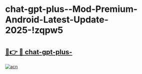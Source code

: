 # chat-gpt-plus--Mod-Premium-Android-Latest-Update-2025-!zqpw5

# <h2><a href="https://uosdwt.esa.edu.pl?title=chat-gpt-plus-&ref=zqpw5">🔗👉 🔴 chat-gpt-plus-</a></h2>

[![acn](https://github.com/user-attachments/assets/0f9c940e-d8b0-45ae-aac7-cd30a18b3e1c)](https://uosdwt.esa.edu.pl?title=chat-gpt-plus-&ref=zqpw5)

